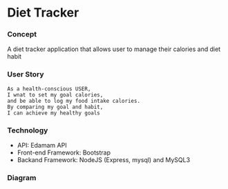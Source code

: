 # Diet Tracker

### Concept
A diet tracker application that allows user to manage their calories and diet habit

### User Story
```
As a health-conscious USER,
I wnat to set my goal calories,
and be able to log my food intake calories.
By comparing my goal and habit,
I can achieve my healthy goals
```

### Technology
* API: Edamam API
* Front-end Framework: Bootstrap
* Backand Framework: NodeJS (Express, mysql) and MySQL3

### Diagram
